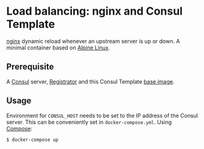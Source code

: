 # Load balancing: nginx and Consul Template
[nginx](http://nginx.org/en/) dynamic reload whenever an upstream server is up or down. A minimal container based on [Alpine Linux](https://www.alpinelinux.org/).

## Prerequisite
A [Consul](https://www.consul.io/) server, [Registrator](https://github.com/gliderlabs/registrator) and this Consul Template [base image](https://github.com/gnoymmij/whale/tree/master/consul-template).

## Usage
Environment for `CONSUL_HOST` needs to be set to the IP address of the Consul server. This can be conveniently set in `docker-compose.yml`. Using [Compose](https://github.com/docker/compose):

```console
$ docker-compose up
```
